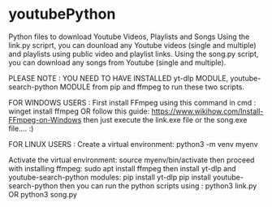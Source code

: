 # youtubePython
Python files to download Youtube Videos, Playlists and Songs
Using the link.py scriprt, you can dounload any Youtube videos (single and multiple) and playlists using public video and playlist links.
Using the song.py script, you can download any songs from Youtube (single and multiple).

PLEASE NOTE : YOU NEED TO HAVE INSTALLED yt-dlp MODULE, youtube-search-python MODULE from pip and ffmpeg to run these two scripts.

FOR WINDOWS USERS : 
  First install FFmpeg using this command in cmd :
    winget install ffmpeg  OR  follow this guide: https://www.wikihow.com/Install-FFmpeg-on-Windows
  then just execute the link.exe file or the song.exe file.... :)

FOR LINUX USERS : 
  Create a virtual environment:
  python3 -m venv myenv

  Activate the virtual environment:
    source myenv/bin/activate
  then proceed with installing ffmpeg:
    sudo apt install ffmpeg
  then install yt-dlp and youtube-search-python modules:
    pip install yt-dlp
    pip install youtube-search-python
  then you can run the python scripts using :
    python3 link.py  OR  python3 song.py
